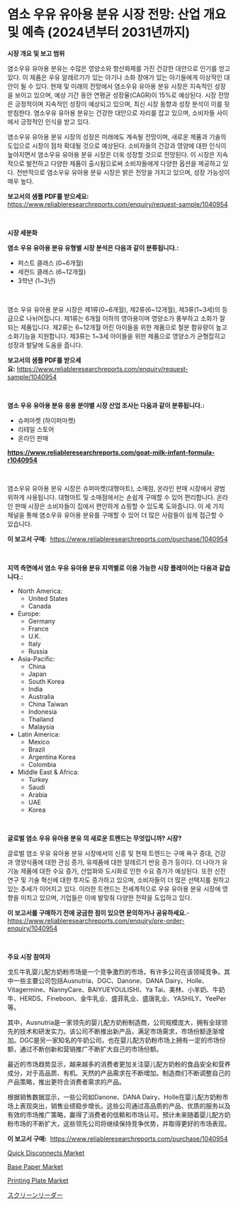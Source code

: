 <p><h1>염소 우유 유아용 분유 시장 전망: 산업 개요 및 예측 (2024년부터 2031년까지)</h1></p><p><strong>시장 개요 및 보고 범위</strong></p>
<p><p>염소우유 유아용 분유는 수많은 영양소와 항산화제를 가진 건강한 대안으로 인기를 얻고 있다. 이 제품은 우유 알레르기가 있는 아기나 소화 장애가 있는 아기들에게 이상적인 대안이 될 수 있다. 현재 및 미래의 전망에서 염소우유 유아용 분유 시장은 지속적인 성장을 보이고 있으며, 예상 기간 동안 연평균 성장율(CAGR)이 15%로 예상된다. 시장 전망은 긍정적이며 지속적인 성장이 예상되고 있으며, 최신 시장 동향과 성장 분석이 이를 뒷받침한다. 염소우유 유아용 분유는 건강한 대안으로 자리를 잡고 있으며, 소비자들 사이에서 긍정적인 인식을 받고 있다.</p><p>염소우유 유아용 분유 시장의 성장은 미래에도 계속될 전망이며, 새로운 제품과 기술의 도입으로 시장이 점차 확대될 것으로 예상된다. 소비자들의 건강과 영양에 대한 인식이 높아지면서 염소우유 유아용 분유 시장은 더욱 성장할 것으로 전망된다. 이 시장은 지속적으로 발전하고 다양한 제품이 출시됨으로써 소비자들에게 다양한 옵션을 제공하고 있다. 전반적으로 염소우유 유아용 분유 시장은 밝은 전망을 가지고 있으며, 성장 가능성이 매우 높다.</p></p>
<p><strong>보고서의 샘플 PDF를 받으세요:</strong> <a href="https://www.reliableresearchreports.com/enquiry/request-sample/1040954">https://www.reliableresearchreports.com/enquiry/request-sample/1040954</a></p>
<p>&nbsp;</p>
<p><strong>시장 세분화</strong></p>
<p><strong>염소 우유 유아용 분유 유형별 시장 분석은 다음과 같이 분류됩니다.:</strong></p>
<p><ul><li>퍼스트 클래스 (0~6개월)</li><li>세컨드 클래스 (6~12개월)</li><li>3학년 (1~3년)</li></ul></p>
<p>&nbsp;</p>
<p><p> 염소 우유 유아용 분유 시장은 제1류(0~6개월), 제2류(6~12개월), 제3류(1~3세)의 등급으로 나뉘어집니다. 제1류는 6개월 이하의 영아용이며 영양소가 풍부하고 소화가 잘되는 제품입니다. 제2류는 6~12개월 어린 아이들을 위한 제품으로 철분 함유량이 높고 소화기능을 지원합니다. 제3류는 1~3세 아이들을 위한 제품으로 영양소가 균형잡히고 성장과 발달에 도움을 줍니다.</p></p>
<p><strong>보고서의 샘플 PDF를 받으세요:</strong>&nbsp;<a href="https://www.reliableresearchreports.com/enquiry/request-sample/1040954">https://www.reliableresearchreports.com/enquiry/request-sample/1040954</a></p>
<p>&nbsp;</p>
<p><strong> 염소 우유 유아용 분유 응용 분야별 시장 산업 조사는 다음과 같이 분류됩니다.:</strong></p>
<p><ul><li>슈퍼마켓 (하이퍼마켓)</li><li>리테일 스토어</li><li>온라인 판매</li></ul></p>
<p><strong><a href="https://www.reliableresearchreports.com/goat-milk-infant-formula-r1040954">https://www.reliableresearchreports.com/goat-milk-infant-formula-r1040954</a></strong></p>
<p>&nbsp;</p>
<p><p>염소우유 유아용 분유 시장은 슈퍼마켓(대형마트), 소매점, 온라인 판매 시장에서 광범위하게 사용됩니다. 대형마트 및 소매점에서는 손쉽게 구매할 수 있어 편리합니다. 온라인 판매 시장은 소비자들이 집에서 편안하게 쇼핑할 수 있도록 도와줍니다. 이 세 가지 채널을 통해 염소우유 유아용 분유를 구매할 수 있어 더 많은 사람들이 쉽게 접근할 수 있습니다.</p></p>
<p><strong>이 보고서 구매:</strong>&nbsp; <a href="https://www.reliableresearchreports.com/purchase/1040954">https://www.reliableresearchreports.com/purchase/1040954</a></p>
<p>&nbsp;</p>
<p><strong>지역 측면에서 염소 우유 유아용 분유 지역별로 이용 가능한 시장 플레이어는 다음과 같습니다.:</strong></p>
<p><ul>
    <li>
        North America:
        <ul>
            <li>United States</li>
            <li>Canada</li>
        </ul>
    </li>
    <li>
        Europe:
        <ul>
            <li>Germany</li>
            <li>France</li>
            <li>U.K.</li>
            <li>Italy</li>
            <li>Russia</li>
        </ul>
    </li>
    <li>
        Asia-Pacific:
        <ul>
            <li>China</li>
            <li>Japan</li>
            <li>South Korea</li>
            <li>India</li>
            <li>Australia</li>
            <li>China Taiwan</li>
            <li>Indonesia</li>
            <li>Thailand</li>
            <li>Malaysia</li>
        </ul>
    </li>
    <li>
        Latin America:
        <ul>
            <li>Mexico</li>
            <li>Brazil</li>
            <li>Argentina Korea</li>
            <li>Colombia</li>
        </ul>
    </li>
    <li>
        Middle East & Africa:
        <ul>
            <li>Turkey</li>
            <li>Saudi</li>
            <li>Arabia</li>
            <li>UAE</li>
            <li>Korea</li>
        </ul>
    </li>
    </ul></p>
<p>&nbsp;</p>
<p><strong>글로벌 염소 우유 유아용 분유 의 새로운 트렌드는 무엇입니까? 시장?</strong></p>
<p><p>글로벌 염소 우유 유아용 분유 시장에서의 신흥 및 현재 트렌드는 구매 욕구 증대, 건강과 영양식품에 대한 관심 증가, 유제품에 대한 알레르기 반응 증가 등이다. 더 나아가 유기농 제품에 대한 수요 증가, 산업화와 도시화로 인한 수요 증가가 예상된다. 또한 신진 연구 및 기술 혁신에 대한 투자도 증가하고 있으며, 소비자들이 더 많은 선택지를 원하고 있는 추세가 이어지고 있다. 이러한 트렌드는 전세계적으로 우유 유아용 분유 시장에 영향을 미치고 있으며, 기업들은 이에 발맞춰 다양한 전략을 도입하고 있다.</p></p>
<p><strong>이 보고서를 구매하기 전에 궁금한 점이 있으면 문의하거나 공유하세요.</strong>- <a href="https://www.reliableresearchreports.com/enquiry/pre-order-enquiry/1040954">https://www.reliableresearchreports.com/enquiry/pre-order-enquiry/1040954</a></p>
<p>&nbsp;</p>
<p><strong>주요 시장 참여자</strong></p>
<p><p>戈트牛乳婴儿配方奶粉市场是一个竞争激烈的市场，有许多公司在该领域竞争。其中一些主要公司包括Ausnutria、DGC、Danone、DANA Dairy、Holle、Vitagermine、NannyCare、BAIYUEYOULISHI、Ya Tai、美林、小羊奶、牛奶牛、HERDS、Fineboon、金牛乳业、盛菲乳业、盛唐乳业、YASHILY、YeePer等。</p><p>其中，Ausnutria是一家领先的婴儿配方奶粉制造商，公司规模庞大，拥有全球领先的技术和研发实力。该公司不断推出新产品，满足市场需求，市场份额逐渐增加。DGC是另一家知名的牛奶公司，也在婴儿配方奶粉市场上拥有一定的市场份额，通过不断创新和营销推广不断扩大自己的市场份额。</p><p>最近的市场趋势显示，越来越多的消费者更加关注婴儿配方奶粉的食品安全和营养成分，对于高品质、有机、天然的产品需求在不断增加。制造商们不断调整自己的产品策略，推出更符合消费者需求的产品。</p><p>根据销售数据显示，一些公司如Danone、DANA Dairy、Holle在婴儿配方奶粉市场上表现突出，销售业绩稳步增长。这些公司通过高品质的产品、优质的服务以及有效的市场推广策略，赢得了消费者的信赖和市场认可。预计未来随着婴儿配方奶粉市场的不断扩大，这些领先公司将继续保持竞争优势，并取得更好的市场表现。</p></p>
<p><strong>이 보고서 구매:</strong>&nbsp;&nbsp;<a href="https://www.reliableresearchreports.com/purchase/1040954">https://www.reliableresearchreports.com/purchase/1040954</a></p>
<p><p><a href="https://github.com/ChiragRP21/Market-Research-Report-List-4/blob/main/quick-disconnects-market.md">Quick Disconnects Market</a></p><p><a href="https://www.linkedin.com/pulse/base-paper-market-size-cagr-trends-2024-2030-brainorm-auf1f?trackingId=SVObLsOhTiuahBMxLxswOg%3D%3D">Base Paper Market</a></p><p><a href="https://www.linkedin.com/pulse/printing-plate-market-exploring-share-trends-future-growth-proposis-onktf?trackingId=WZ2S3%2FFL%2F%2BTAjIlfVjvu3A%3D%3D">Printing Plate Market</a></p><p><a href="https://medium.com/@ryleebauch2023/%E3%82%B9%E3%82%AF%E3%83%AA%E3%83%BC%E3%83%B3%E3%83%AA%E3%83%BC%E3%83%80%E3%83%BC%E3%81%AE%E5%B8%82%E5%A0%B4%E5%8D%A0%E6%9C%89%E7%8E%87%E3%81%AE%E9%80%B2%E5%8C%96%E3%81%A8%E5%B8%82%E5%A0%B4%E6%88%90%E9%95%B7%E3%81%AE%E5%8B%95%E5%90%912024%E5%B9%B4%E3%81%8B%E3%82%892031%E5%B9%B4%E3%81%BE%E3%81%A7-f498195489b9">スクリーンリーダー</a></p></p>